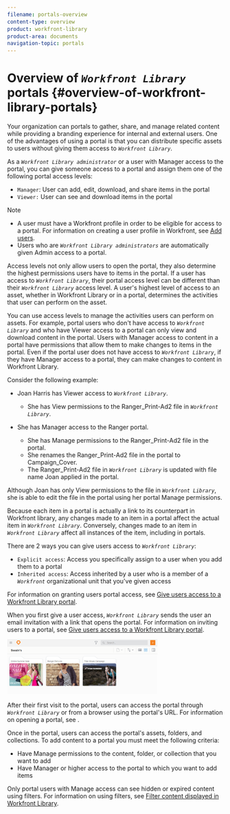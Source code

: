 ```yaml
---
filename: portals-overview
content-type: overview
product: workfront-library
product-area: documents
navigation-topic: portals
---
```




# Overview of *`Workfront Library`* portals {#overview-of-workfront-library-portals}

Your organization can portals to gather, share, and manage related content while providing a branding experience for internal and external users. One of the advantages of using a portal is that you can distribute specific assets to users without giving them access to *`Workfront Library`*.


As a *`Workfront Library administrator`* or a user with Manager access to the portal, you can give someone access to a portal and assign them one of the following portal access levels: 



* `Manager`: User can add, edit, download, and share items in the portal
* `Viewer:` User can see and download items in the portal




>[!NOTE]
>
>
>
>
>* A user must have a Workfront profile in order to be eligible for access to a portal. For information on creating a user profile in Workfront, see [Add users](add-users.md).
>* Users who are *`Workfront Library administrators`* are automatically given Admin access to a portal.
>
>



Access levels not only allow users to open the portal, they also determine the highest permissions users have to items in the portal. If a user has access to *`Workfront Library`*, their portal access level can be different than their *`Workfront Library`* access level. A user's highest level of access to an asset, whether in Workfront Library or in a portal, determines the activities that user can perform on the asset. 


You can use access levels to manage the activities users can perform on assets. For example, portal users who don't have access to *`Workfront Library`* and who have Viewer access to a portal can only view and download content in the portal. Users with Manager access to content in a portal have permissions that allow them to make changes to items in the portal. Even if the portal user does not have access to *`Workfront Library`*, if they have Manager access to a portal, they can make changes to content in Workfront Library.


Consider the following example:



* Joan Harris has Viewer access to *`Workfront Library`*. 
    
    
    * She has View permissions to the Ranger_Print-Ad2 file in *`Workfront Library`*.
    
    

* She has Manager access to the Ranger portal.
    
    
    * She has Manage permissions to the Ranger_Print-Ad2 file in the portal.
    * She renames the Ranger_Print-Ad2 file in the portal to Campaign_Cover.
    * The Ranger_Print-Ad2 file in *`Workfront Library`* is updated with file name Joan applied in the portal.
    
    


Although Joan has only View permissions to the file in *`Workfront Library`*, she is able to edit the file in the portal using her portal Manage permissions. 


Because each item in a portal is actually a link to its counterpart in Workfront library, any changes made to an item in a portal affect the actual item in *`Workfront Library`*. Conversely, changes made to an item in *`Workfront Library`* affect all instances of the item, including in portals. 


There are 2 ways you can give users access to *`Workfront Library`*:



* `Explicit access`: Access you specifically assign to a user when you add them to a portal
* `Inherited access`: Access inherited by a user who is a member of a *`Workfront`* organizational unit that you've given access



For information on granting users portal access, see [Give users access to a Workfront Library portal](give-users-access-portal.md). 


When you first give a user access, *`Workfront Library`* sends the user an email invitation with a link that opens the portal. For information on inviting users to a portal, see [Give users access to a Workfront Library portal](give-users-access-portal.md). 


![](assets/swains-portal-350x128.png)




After their first visit to the portal, users can access the portal through *`Workfront Library`* or from a browser using the portal's URL. For information on opening a portal, see .


Once in the portal, users can access the portal's assets, folders, and collections. To add content to a portal you must meet the following criteria:



* Have Manage permissions to the content, folder, or collection that you want to add
* Have Manager or higher access to the portal to which you want to add items


Only portal users with Manage access can see hidden or expired content using filters. For information on using filters, see [Filter content displayed in Workfront Library](filter-content-displayed.md).
